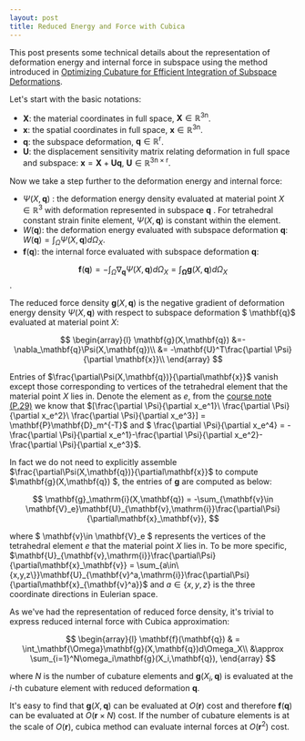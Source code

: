 ```yaml
---
layout: post
title: Reduced Energy and Force with Cubica
---
```

This post presents some technical details about the representation of deformation energy and internal force in subspace using the method introduced in [Optimizing Cubature for Efficient Integration of Subspace Deformations](http://www.cs.cornell.edu/~djames/papers/cubature08.pdf).

Let's start with the basic notations:

* $\mathbf{X}$: the material coordinates in full space, $\mathbf{X}\in \mathbb{R}^{3\mathrm{n}}$.
* $\mathbf{x}$: the spatial coordinates in full space, $\mathbf{x}\in \mathbb{R}^{3\mathrm{n}}$.
* $\mathbf{q}$: the subspace deformation, $\mathbf{q}\in \mathbb{R}^{\mathrm{r}}$.
* $\mathbf{U}$: the displacement sensitivity matrix relating deformation in full space and subspace: $\mathbf{x} = \mathbf{X} + \mathbf{Uq}$, $\mathbf{U}\in \mathbb{R}^{3\mathrm{n}\times\mathrm{r}}$.

Now we take a step further to the deformation energy and internal force: 

* $\Psi(X,\mathbf{q})$ : the deformation energy density evaluated at material point $X\in \mathbb{R}^{3}$ with deformation represented in subspace $\mathbf{q}$ . For tetrahedral constant strain finite element,  $\Psi(X,\mathbf{q})$ is constant within the element.
* $W(\mathbf{q})$: the deformation energy evaluated with subspace deformation $\mathbf{q}$: $W(\mathbf{q}) = \int_\Omega\Psi(X,\mathbf{q})d\Omega_X$.
* $\mathbf{f}(\mathbf{q})$: the internal force evaluated with subspace deformation $\mathbf{q}$: 

$$
\mathbf{f}(\mathbf{q}) = -\int_\Omega\nabla_{\mathbf{q}}\Psi(X,\mathbf{q})d\Omega_X = \int_\mathbf{\Omega}\mathbf{g}(X,\mathbf{q})d\Omega_X 
$$.

The reduced force density $\mathbf{g}(X,\mathbf{q})$ is the negative gradient of deformation energy density $\Psi(X,\mathbf{q})$ with respect to subspace deformation $ \mathbf{q}$ evaluated at material point $X$:

$$
\begin{array}{l}
\mathbf{g}(X,\mathbf{q}) &=-\nabla_\mathbf{q}\Psi(X,\mathbf{q})\\
                                        &= -\mathbf{U}^T\frac{\partial \Psi}{\partial \mathbf{x}}\\
\end{array}
$$

Entries of $\frac{\partial\Psi(X,\mathbf{q})}{\partial\mathbf{x}}$ vanish except those corresponding to vertices of the tetrahedral element that the material point $X$ lies in. Denote the element as $e$, from the [course note (P.29)](http://run.usc.edu/femdefo/barbic-courseNotes-modelReduction.pdf) we know that $[\frac{\partial \Psi}{\partial x_e^1}\  \frac{\partial \Psi}{\partial x_e^2}\  \frac{\partial \Psi}{\partial x_e^3}] = \mathbf{P}\mathbf{D}_m^{-T}$ and $  \frac{\partial \Psi}{\partial x_e^4} = -\frac{\partial \Psi}{\partial x_e^1}-\frac{\partial \Psi}{\partial x_e^2}-\frac{\partial \Psi}{\partial x_e^3}$.

In fact we do not need to explicitly assemble $\frac{\partial\Psi(X,\mathbf{q})}{\partial\mathbf{x}}$ to compute $\mathbf{g}(X,\mathbf{q}) $, the entries of $\mathbf{g}$ are computed as below:

$$
\mathbf{g}_\mathrm{i}(X,\mathbf{q}) = -\sum_{\mathbf{v}\in \mathbf{V}_e}\mathbf{U}_{\mathbf{v},\mathrm{i}}\frac{\partial\Psi}{\partial\mathbf{x}_\mathbf{v}},
$$

where $ \mathbf{v}\in \mathbf{V}_e $
represents the vertices of the tetrahedral element $e$ that the material point $X$ lies in. To be more specific, $\mathbf{U}_{\mathbf{v},\mathrm{i}}\frac{\partial\Psi}{\partial\mathbf{x}_\mathbf{v}} = \sum_{a\in\{x,y,z\}}\mathbf{U}_{\mathbf{v}^a,\mathrm{i}}\frac{\partial\Psi}{\partial\mathbf{x}_{\mathbf{v}^a}}$ and $a\in\{x,y,z\}$ is the three coordinate directions in Eulerian space.

As we've had the representation of reduced force density, it's trivial to express reduced internal force with Cubica approximation:

$$
\begin{array}{l}
\mathbf{f}(\mathbf{q}) & = \int_\mathbf{\Omega}\mathbf{g}(X,\mathbf{q})d\Omega_X\\
                                      &\approx \sum_{i=1}^N\omega_i\mathbf{g}(X_i,\mathbf{q}),
\end{array}
$$

where $N$ is the number of cubature elements and $\mathbf{g}(X_i,\mathbf{q})$ is evaluated at the $i$-th cubature element with reduced deformation $\mathbf{q}$.

It's easy to find that $\mathbf{g}(X,\mathbf{q})$ can be evaluated at $O(\mathbf{r})$ cost and therefore $\mathbf{f}(\mathbf{q})$ can be evaluated at $O(\mathbf{r}\times N)$ cost. If the number of cubature elements is at the scale of  $O(\mathbf{r})$, cubica method can evaluate internal forces at $O(\mathbf{r}^2)$ cost.
